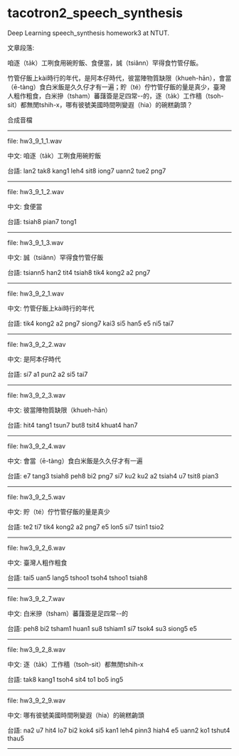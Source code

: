 # tacotron2_speech_synthesis
Deep Learning speech_synthesis homework3 at NTUT.

文章段落:

咱逐（ta̍k）工咧食用碗貯飯、食便當，誠（tsiânn）罕得食竹管仔飯。

竹管仔飯上kài時行的年代，是阿本仔時代，彼當陣物質缺限（khueh-hān），會當（ē-tàng）食白米飯是久久仔才有一遍；貯（té）佇竹管仔飯的量是真少，臺灣人粗作粗食，白米摻（tsham）蕃藷簽是足四常--的，逐（ta̍k）工作穡（tsoh-sit）都無閒tshih-x，哪有彼號美國時間咧變遐（hia）的碗糕齣頭？

合成音檔

--------------------

file: hw3_9_1_1.wav

中文: 咱逐（ta̍k）工咧食用碗貯飯

台語: lan2 tak8 kang1 leh4 sit8 iong7 uann2 tue2 png7

--------------------

file: hw3_9_1_2.wav

中文: 食便當

台語: tsiah8 pian7 tong1

--------------------

file: hw3_9_1_3.wav

中文: 誠（tsiânn）罕得食竹管仔飯

台語: tsiann5 han2 tit4 tsiah8 tik4 kong2 a2 png7

--------------------

file: hw3_9_2_1.wav

中文: 竹管仔飯上kài時行的年代

台語: tik4 kong2 a2 png7 siong7 kai3 si5 han5 e5 ni5 tai7

--------------------

file: hw3_9_2_2.wav

中文: 是阿本仔時代

台語: si7 a1 pun2 a2 si5 tai7

--------------------

file: hw3_9_2_3.wav

中文: 彼當陣物質缺限（khueh-hān）

台語: hit4 tang1 tsun7 but8 tsit4 khuat4 han7

--------------------

file: hw3_9_2_4.wav

中文: 會當（ē-tàng）食白米飯是久久仔才有一遍

台語: e7 tang3 tsiah8 peh8 bi2 png7 si7 ku2 ku2 a2 tsiah4 u7 tsit8 pian3

--------------------

file: hw3_9_2_5.wav

中文: 貯（té）佇竹管仔飯的量是真少

台語: te2 ti7 tik4 kong2 a2 png7 e5 lon5 si7 tsin1 tsio2

--------------------

file: hw3_9_2_6.wav

中文: 臺灣人粗作粗食

台語: tai5 uan5 lang5 tshoo1 tsoh4 tshoo1 tsiah8

--------------------

file: hw3_9_2_7.wav

中文: 白米摻（tsham）蕃藷簽是足四常--的

台語: peh8 bi2 tsham1 huan1 su8 tshiam1 si7 tsok4 su3 siong5 e5

--------------------

file: hw3_9_2_8.wav

中文: 逐（ta̍k）工作穡（tsoh-sit）都無閒tshih-x

台語: tak8 kang1 tsoh4 sit4 to1 bo5 ing5

--------------------

file: hw3_9_2_9.wav

中文: 哪有彼號美國時間咧變遐（hia）的碗糕齣頭

台語: na2 u7 hit4 lo7 bi2 kok4 si5 kan1 leh4 pinn3 hiah4 e5 uann2 ko1 tshut4 thau5

--------------------
